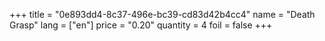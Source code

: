 +++
title = "0e893dd4-8c37-496e-bc39-cd83d42b4cc4"
name = "Death Grasp"
lang = ["en"]
price = "0.20"
quantity = 4
foil = false
+++

